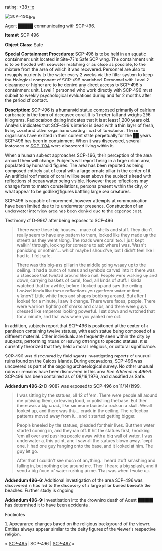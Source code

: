 rating: +38[+](javascript:; "I like it")[–](javascript:; "I don't like it")[x](javascript:; "Cancel my vote")

![SCP-496.jpg](http://scp-wiki.wdfiles.com/local--files/scp-496/SCP-496.jpg)

Agent █████ communicating with SCP-496.

**Item #:** SCP-496

**Object Class:** Safe

**Special Containment Procedures:** SCP-496 is to be held in an aquatic containment unit located in Site-77's Safe SCP wing. The containment unit is to be flooded with seawater matching or as close as possible, to the mixture from the area of which it was recovered. Personnel are also to resupply nutrients to the water every 2 weeks via the filter system to keep the biological component of SCP-496 nourished. Personnel with Level 2 clearance or higher are to be denied any direct access to SCP-496's containment unit. Level 1 personnel who work directly with SCP-496 must submit to weekly psychological evaluations during and for 2 months after the period of contact.

**Description:** SCP-496 is a humanoid statue composed primarily of calcium carbonate in the form of deceased coral. It is 1 meter tall and weighs 296 kilograms. Radiocarbon dating indicates that it is at least 1,200 years old. Analysis indicates that SCP-496's interior is dead with a thin layer of fresh, living coral and other organisms coating most of its exterior. These organisms have existed in their current state perpetually for the ██ years SCP-496 has been in containment. When it was discovered, several instances of [SCP-1104](/scp-1104) were discovered living within it.

When a human subject approaches SCP-496, their perception of the area around them will change. Subjects will report being in a large urban area, populated by humanoid figures. The area has been reported as being composed entirely out of coral with a large ornate pillar in the center of it. An artificial roof made of coral will be seen above the subject's head with reflections of ocean water being visible. However these reflections may change form to match constellations, persons present within the city, or what appear to be godlike[1](javascript:;) figures battling large sea creatures.

SCP-496 is capable of movement, however attempts at communication have been limited due to its underwater presence. Construction of an underwater interview area has been denied due to the expense cost.

Testimony of D-9987 after being exposed to SCP-496

> There were these big houses… made of shells and stuff. They didn't really seem to have any pattern to them, looked like they made up the streets as they went along. The roads were coral too. I just kept walkin' through, looking for someone to ask where I was. Wasn't panicking or nothin'…. which maybe I should've, but I didn't feel like I had to. I felt safe.
> 
> There was this big-ass pillar in the middle going waaay up to the ceiling. It had a bunch of runes and symbols carved into it, there was a staircase that twisted around like a nail. People were walking up and down, carrying baskets of coral, food, all kinds of stuff. I kinda watched that for awhile, before I looked up and saw the ceiling.  
> Looked kinda like those reflections you get from water at first, y'know? Little white lines and shapes bobbing around. But after I looked for a minute, I saw it change. There were faces, people. There were warriors fighting off sharks and crabs, and there were guys dressed like emperors looking powerful. I sat down and watched that for a minute, and that was when you yanked me out.

In addition, subjects report that SCP-496 is positioned at the center of a pantheon containing twelve statues, with each statue being composed of a different material. Other individuals are frequently seen within the city by subjects, performing rituals or leaving offerings to specific statues. It is currently theorized that they held a moral, religious, or cultural significance.

SCP-496 was discovered by field agents investigating reports of unusual ruins found on the Caicos Islands. During excavations, SCP-496 was uncovered as part of the ongoing archaeological survey. No other unusual ruins or remains have been discovered in this area _See Addendum 496-6_. SCP-496 has been contained as of 08/19/1976, and classified as Safe.

**Addendum 496-2:** D-9087 was exposed to SCP-496 on 11/14/1999.

> I was sitting by the statues, all 12 of 'em. There were people all around me praising them, or leaving food, or polishing the base. But then there was a big _crack_, like someone busted a rock on a skull. We all looked up, and there was this… crack in the ceiling. The reflection patterns moved away from it… and it started getting bigger.
> 
> People kneeled by the statues, pleaded for their lives. But then water started coming in, and they ran off. It hit the statues first, knocking 'em all over and pushing people away with a big wall of water. I was underwater at this point, and I saw all the statues blown away. 'cept one. It had one guy hanging onto the base, and it looked at him. The guy let go.
> 
> After that I couldn't see much of anything. I heard stuff smashing and falling in, but nothing else around me. Then I heard a big splash, and it send a big force of water rushing at me. That was when I woke up.

**Addendum 496-6:** Additional investigation of the area SCP-496 was discovered in has led to the discovery of a large pillar buried beneath the beaches. Further study is ongoing.

**Addendum 496-9:** Investigation into the drowning death of Agent █████ has determined it to have been accidental.

Footnotes

[1](javascript:;). Appearance changes based on the religious background of the viewer. Entities always appear similar to the deity figures of the viewer's respective religion.

« [SCP-495](/scp-495) | SCP-496 | [SCP-497](/scp-497) »